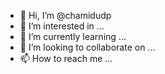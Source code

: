 - 👋 Hi, I’m @chamidudp
- 👀 I’m interested in ...
- 🌱 I’m currently learning ...
- 💞️ I’m looking to collaborate on ...
- 📫 How to reach me ...

<!---
chamidudp/chamidudp is a ✨ special ✨ repository because its `README.md` (this file) appears on your GitHub profile.
You can click the Preview link to take a look at your changes.
--->
